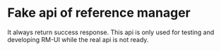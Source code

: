 # Fake api of reference manager

It always return success response. This api is only used for testing and developing RM-UI while the real api is not ready.
